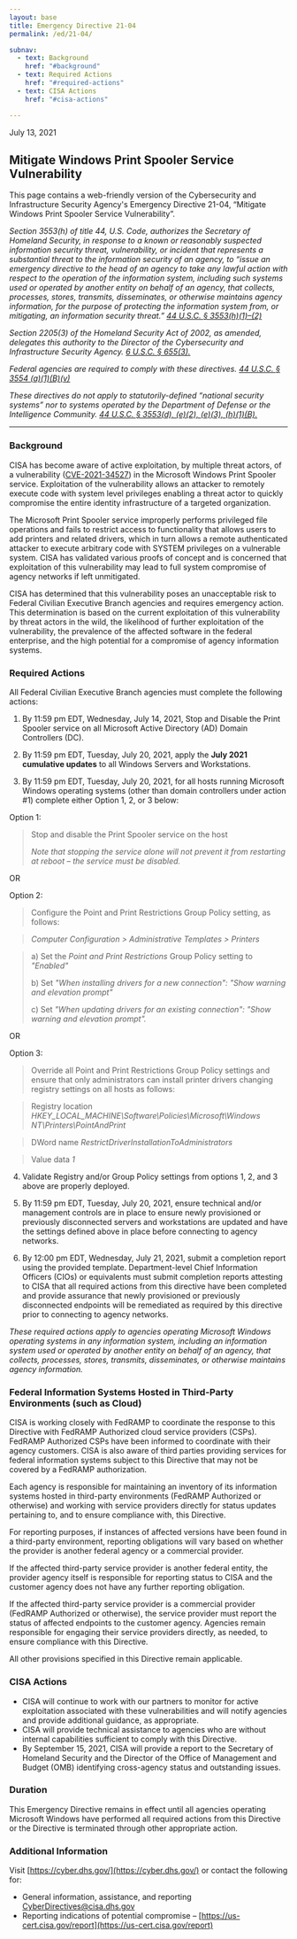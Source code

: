 ```yaml
---
layout: base
title: Emergency Directive 21-04
permalink: /ed/21-04/

subnav:
  - text: Background
    href: "#background"
  - text: Required Actions
    href: "#required-actions"
  - text: CISA Actions
    href: "#cisa-actions"

---
```


July 13, 2021
##  Mitigate Windows Print Spooler Service Vulnerability

This page contains a web-friendly version of the Cybersecurity and Infrastructure Security Agency's Emergency Directive 21-04, “Mitigate Windows Print Spooler Service Vulnerability”.

*Section 3553(h) of title 44, U.S. Code, authorizes the Secretary of Homeland Security, in response to a known or reasonably suspected information security threat, vulnerability, or incident that represents a substantial threat to the information security of an agency, to “issue an emergency directive to the head of an agency to take any lawful action with respect to the operation of the information system, including such systems used or operated by another entity on behalf of an agency, that collects, processes, stores, transmits, disseminates, or otherwise maintains agency information, for the purpose of protecting the information system from, or mitigating, an information security threat.” [44 U.S.C. § 3553(h)(1)–(2)](http://uscode.house.gov/view.xhtml?req=(title:44%20section:3553%20edition:prelim)%20OR%20(granuleid:USC-prelim-title44-section3553)&f=treesort&edition=prelim&num=0&jumpTo=true)*

*Section 2205(3) of the Homeland Security Act of 2002, as amended, delegates this authority to the Director of the Cybersecurity and Infrastructure Security Agency. [6 U.S.C. § 655(3).](http://uscode.house.gov/view.xhtml?req=(title:6%20section:655%20edition:prelim)%20OR%20(granuleid:USC-prelim-title6-section655)&f=treesort&edition=prelim&num=0&jumpTo=true)*

*Federal agencies are required to comply with these directives. [44 U.S.C. § 3554 (a)(1)(B)(v)](http://uscode.house.gov/view.xhtml?req=(title:44%20section:3554%20edition:prelim)%20OR%20(granuleid:USC-prelim-title44-section3554)&f=treesort&edition=prelim&num=0&jumpTo=true)*

*These directives do not apply to statutorily-defined “national security systems” nor to systems operated by the Department of Defense or the Intelligence Community. [44 U.S.C. § 3553(d), (e)(2), (e)(3), (h)(1)(B).](http://uscode.house.gov/view.xhtml?req=(title:44%20section:3553%20edition:prelim)%20OR%20(granuleid:USC-prelim-title44-section3553)&f=treesort&edition=prelim&num=0&jumpTo=true)*

- - -

### Background
CISA has become aware of active exploitation, by multiple threat actors, of a vulnerability ([CVE-2021-34527](https://msrc.microsoft.com/update-guide/vulnerability/CVE-2021-34527)) in the Microsoft Windows Print Spooler service. Exploitation of the vulnerability allows an attacker to remotely execute code with system level privileges enabling a threat actor to quickly compromise the entire identity infrastructure of a targeted organization. 

The Microsoft Print Spooler service improperly performs privileged file operations and fails to restrict access to functionality that allows users to add printers and related drivers, which in turn allows a remote authenticated attacker to execute arbitrary code with SYSTEM privileges on a vulnerable system. CISA has validated various proofs of concept and is concerned that exploitation of this vulnerability may lead to full system compromise of agency networks if left unmitigated. 

CISA has determined that this vulnerability poses an unacceptable risk to Federal Civilian Executive Branch agencies and requires emergency action. This determination is based on the current exploitation of this vulnerability by threat actors in the wild, the likelihood of further exploitation of the vulnerability, the prevalence of the affected software in the federal enterprise, and the high potential for a compromise of agency information systems.

### Required Actions
All Federal Civilian Executive Branch agencies must complete the following actions:

1.	By 11:59 pm EDT, Wednesday, July 14, 2021, Stop and Disable the Print Spooler service on all Microsoft Active Directory (AD) Domain Controllers (DC).  

2.	By 11:59 pm EDT, Tuesday, July 20, 2021, apply the **July 2021 cumulative updates** to all Windows Servers and Workstations.

3.	By 11:59 pm EDT, Tuesday, July 20, 2021, for all hosts running Microsoft Windows operating systems (other than domain controllers under action #1) complete either Option 1, 2, or 3 below:

  Option 1:
    
   > Stop and disable the Print Spooler service on the host
   > 
   > _Note that stopping the service alone will not prevent it from restarting at reboot – the service must be disabled._

  OR
    
  Option 2:
    
   >  Configure the Point and Print Restrictions Group Policy setting, as follows: 

   >  _Computer Configuration > Administrative Templates > Printers_

   >  a)	Set the _Point and Print Restrictions_ Group Policy setting to _"Enabled"_
   >  
   >  b)	Set _"When installing drivers for a new connection": "Show warning and elevation prompt"_
   >  
   >  c)	Set _"When updating drivers for an existing connection": "Show warning and elevation prompt"._
   
  OR 
   
  Option 3:

>    Override all Point and Print Restrictions Group Policy settings and ensure that only administrators can install printer drivers changing registry settings on all hosts as follows: 

  >   Registry location	  _HKEY_LOCAL_MACHINE\Software\Policies\Microsoft\Windows NT\Printers\PointAndPrint_

  >   DWord name	        _RestrictDriverInstallationToAdministrators_

  >   Value data	        _1_

4.	Validate Registry and/or Group Policy settings from options 1, 2, and 3 above are properly deployed.

5.	By 11:59 pm EDT, Tuesday, July 20, 2021, ensure technical and/or management controls are in place to ensure newly provisioned or previously disconnected servers and workstations are updated and have the settings defined above in place before connecting to agency networks.

6.	By 12:00 pm EDT, Wednesday, July 21, 2021, submit a completion report using the provided template. Department-level Chief Information Officers (CIOs) or equivalents must submit completion reports attesting to CISA that all required actions from this directive have been completed and provide assurance that newly provisioned or previously disconnected endpoints will be remediated as required by this directive prior to connecting to agency networks.  

_These required actions apply to agencies operating Microsoft Windows operating systems in any information system, including an information system used or operated by another entity on behalf of an agency, that collects, processes, stores, transmits, disseminates, or otherwise maintains agency information._

### Federal Information Systems Hosted in Third-Party Environments (such as Cloud)
CISA is working closely with FedRAMP to coordinate the response to this Directive with FedRAMP Authorized cloud service providers (CSPs). FedRAMP Authorized CSPs have been informed to coordinate with their agency customers. CISA is also aware of third parties providing services for federal information systems subject to this Directive that may not be covered by a FedRAMP authorization.

Each agency is responsible for maintaining an inventory of its information systems hosted in third-party environments (FedRAMP Authorized or otherwise) and working with service providers directly for status updates pertaining to, and to ensure compliance with, this Directive.  

For reporting purposes, if instances of affected versions have been found in a third-party environment, reporting obligations will vary based on whether the provider is another federal agency or a commercial provider.

If the affected third-party service provider is another federal entity, the provider agency itself is responsible for reporting status to CISA and the customer agency does not have any further reporting obligation.

If the affected third-party service provider is a commercial provider (FedRAMP Authorized or otherwise), the service provider must report the status of affected endpoints to the customer agency. Agencies remain responsible for engaging their service providers directly, as needed, to ensure compliance with this Directive.

All other provisions specified in this Directive remain applicable.

### CISA Actions
- CISA will continue to work with our partners to monitor for active exploitation associated with these vulnerabilities and will notify agencies and provide additional guidance, as appropriate. 
- CISA will provide technical assistance to agencies who are without internal capabilities sufficient to comply with this Directive. 
- By September 15, 2021, CISA will provide a report to the Secretary of Homeland Security and the Director of the Office of Management and Budget (OMB) identifying cross-agency status and outstanding issues.

### Duration
This Emergency Directive remains in effect until all agencies operating Microsoft Windows have performed all required actions from this Directive or the Directive is terminated through other appropriate action.

### Additional Information
Visit [https://cyber.dhs.gov/](https://cyber.dhs.gov/) or contact the following for:  
-   General information, assistance, and reporting <CyberDirectives@cisa.dhs.gov>
-   Reporting indications of potential compromise – [https://us-cert.cisa.gov/report](https://us-cert.cisa.gov/report)
